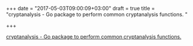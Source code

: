 +++
date = "2017-05-03T09:00:09+03:00"
draft = true
title = "cryptanalysis - Go package to perform common cryptanalysis functions. "

+++

<p><a href="https://t.co/7W8Hq1Ha7P">cryptanalysis - Go package to perform common cryptanalysis functions. </a></p>